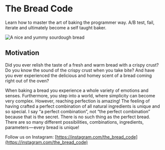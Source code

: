 # The Bread Code

Learn how to master the art of baking the programmer way. A/B test, fail, iterate and ultimately become a self taught baker.

![A nice and yummy sourdough bread](https://i.imgur.com/KiFiGbc.jpg)

## Motivation

Did you ever relish the taste of a fresh and warm bread with a crispy crust? Do you know the sound of the crispy crust when you take bite? And have you ever experienced the delicious and homey scent of a bread coming right out of the oven?

When baking a bread you experience a whole variety of emotions and senses. Furthermore, you step into a world, where simplicity can become very complex. However, reaching perfection is amazing! The feeling of having crafted a perfect combination of all natural ingredients is unique and so special. I say “a perfect combination”, not “the perfect combination” because that is the secret. There is no such thing as the perfect bread. There are so many different possibilities, combinations, ingredients, parameters — every bread is unique!


Follow us on Instagram: [https://instagram.com/the_bread_code](https://instagram.com/the_bread_code)
